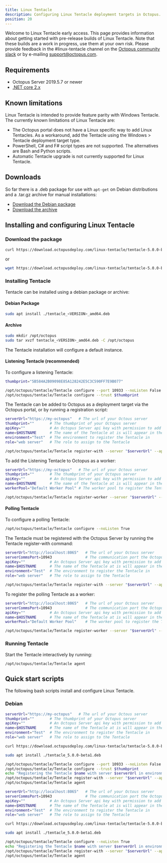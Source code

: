 ```yaml
---
title: Linux Tentacle
description: Configuring Linux Tentacle deployment targets in Octopus.
position: 20
---
```


Welcome to Linux Tentacle early access. This page provides information about getting started with pre-release builds of Linux Tentacle. Note that these builds are a work in progress, use them at your own risk. Please provide feedback in the #linux-tentacle channel on the [Octopus community slack](https://octopus.com/slack) or by e-mailing support@octopus.com.

## Requirements
- Octopus Server 2019.5.7 or newer
- [.NET core 2.x](https://docs.microsoft.com/en-us/dotnet/core/linux-prerequisites?tabs=netcore2x)

## Known limitations
Linux Tentacle is intended to provide feature parity with Windows Tentacle. The currently known limitations of Linux Tentacle are:

- The Octopus portal does not have a Linux specific way to add Linux Tentacles. As a workaround, add the Tentacle using the Windows > Tentacle deployment target type.
- PowerShell, C# and F# script types are not supported. The alternatives are Bash and Python scripts.
- Automatic Tentacle upgrade is not currently supported for Linux Tentacle.

## Downloads

So far there is a .deb package for use with `apt-get` on Debian distributions and a .tar.gz archive for manual installations:

- [Download the Debian package](https://download.octopusdeploy.com/linux-tentacle/tentacle-5.0.0-beta1-amd64.deb)
- [Download the archive](https://download.octopusdeploy.com/linux-tentacle/tentacle-5.0.0-beta1-linux_x64.tar.gz)

## Installing and configuring Linux Tentacle

### Download the package

```bash
curl https://download.octopusdeploy.com/linux-tentacle/tentacle-5.0.0-beta1-amd64.deb --output tentacle_5.0.0-beta1.deb
```
or
```bash
wget https://download.octopusdeploy.com/linux-tentacle/tentacle-5.0.0-beta1-amd64.deb
```

### Installing Tentacle
Tentacle can be installed using a debian package or archive:

#### Debian Package
```bash
sudo apt install ./tentacle_<VERSION>_amd64.deb
```

#### Archive
```bash
sudo mkdir /opt/octopus
sudo tar xvzf tentacle_<VERSION>_amd64.deb -C /opt/octopus
```

The Tentacle installation will configure a default instance.

#### Listening Tentacle (recommended)
To configure a listening Tentacle:

```bash
thumbprint="5B584A2B09098E85A128242E5C3C590FF7E9B077"

/opt/octopus/tentacle/Tentacle configure --port 10933 --noListen False
/opt/octopus/tentacle/Tentacle configure --trust $thumbprint
```

The Tentacle can be added to Octopus as a deployment target via the Octopus portal, or by running a registration script:

```bash
serverUrl="https://my-octopus"   # The url of your Octous server
thumbprint=""       # The thumbprint of your Octopus server
apiKey=""           # An Octopus Server api key with permission to add machines
name=$HOSTNAME      # The name of the Tentacle at is will appear in the Octopus portal
environment="Test"  # The environment to register the Tentacle in
role="web server"   # The role to assign to the Tentacle

/opt/octopus/tentacle/Tentacle register-with --server "$serverUrl" --apiKey "$apiKey" --name "$name" --env "$environment" --role "$role"
```

To add the Listening Tentacle to Octopus as a worker:

```bash
serverUrl="https://my-octopus"   # The url of your Octous server
thumbprint=""       # The thumbprint of your Octopus server
apiKey=""           # An Octopus Server api key with permission to add machines
name=$HOSTNAME      # The name of the Tentacle at is will appear in the Octopus portal
workerPool="Default Worker Pool" # The worker pool to register the Tentacle in

/opt/octopus/tentacle/Tentacle register-worker --server "$serverUrl" --apiKey "$apiKey" --name "$name" --workerPool "$workerPool"
```

#### Polling Tentacle
To configure a polling Tentacle:

```bash
/opt/octopus/tentacle/Tentacle configure --noListen True
```

The Tentacle must be registered with the Octopus Server by running the Tentacle register-with command:

```bash
serverUrl="http://localhost:8065"   # The url of your Octous server
serverCommsPort=10943               # The communication port the Octopus Server is listening on (10943 by default)
apiKey=""           # An Octopus Server api key with permission to add machines
name=$HOSTNAME      # The name of the Tentacle at is will appear in the Octopus portal
environment="Test"  # The environment to register the Tentacle in
role="web server"   # The role to assign to the Tentacle

/opt/octopus/tentacle/Tentacle register-with --server "$serverUrl" --apiKey "$apiKey" --name "$name" --env "$environment" --role "$role" --comms-style "TentacleActive" --server-comms-port $serverCommsPort
```

To register the polling Tentacle as a worker:

```bash
serverUrl="http://localhost:8065"   # The url of your Octous server
serverCommsPort=10943               # The communication port the Octopus Server is listening on (10943 by default)
apiKey=""           # An Octopus Server api key with permission to add machines
name=$HOSTNAME      # The name of the Tentacle at is will appear in the Octopus portal
workerPool="Default Worker Pool"    # The worker pool to register the Tentacle in

/opt/octopus/tentacle/Tentacle register-worker --server "$serverUrl" --apiKey "$apiKey" --name "$name" --workerPool "$workerPool" --comms-style "TentacleActive" --server-comms-port $serverCommsPort

```

### Running Tentacle
Start the Tentacle interactively by running:

```
/opt/octopus/tentacle/Tentacle agent
```

## Quick start scripts

The following bash scripts install and configure Linux Tentacle.

### Debian

```bash Listening deployment target
serverUrl="https://my-octopus"   # The url of your Octous server
thumbprint=""       # The thumbprint of your Octopus server
apiKey=""           # An Octopus Server api key with permission to add machines
name=$HOSTNAME      # The name of the Tentacle at is will appear in the Octopus portal
environment="Test"  # The environment to register the Tentacle in
role="web server"   # The role to assign to the Tentacle

curl https://download.octopusdeploy.com/linux-tentacle/tentacle-5.0.0-beta1-amd64.deb --output tentacle_5.0.0-beta1.deb

sudo apt install ./tentacle_5.0.0-beta1.deb

/opt/octopus/tentacle/Tentacle configure --port 10933 --noListen False
/opt/octopus/tentacle/Tentacle configure --trust $thumbprint
echo "Registering the Tentacle $name with server $serverUrl in environment $environment with role $role"
/opt/octopus/tentacle/Tentacle register-with --server "$serverUrl" --apiKey "$apiKey" --name "$name" --env "$environment" --role "$role"
/opt/octopus/tentacle/Tentacle agent
```

```bash Polling deployment target
serverUrl="http://localhost:8065"   # The url of your Octous server
serverCommsPort=10943               # The communication port the Octopus Server is listening on (10943 by default)
apiKey=""           # An Octopus Server api key with permission to add machines
name=$HOSTNAME      # The name of the Tentacle at is will appear in the Octopus portal
environment="Test"  # The environment to register the Tentacle in
role="web server"   # The role to assign to the Tentacle

curl https://download.octopusdeploy.com/linux-tentacle/tentacle-5.0.0-beta1-amd64.deb --output tentacle_5.0.0-beta1.deb

sudo apt install ./tentacle_5.0.0-beta1.deb

/opt/octopus/tentacle/Tentacle configure --noListen True
echo "Registering the Tentacle $name with server $serverUrl in environment $environment with role $role"
/opt/octopus/tentacle/Tentacle register-with --server "$serverUrl" --apiKey "$apiKey" --name "$name" --env "$environment" --role "$role" --comms-style "TentacleActive" --server-comms-port $serverCommsPort
/opt/octopus/tentacle/Tentacle agent
```
